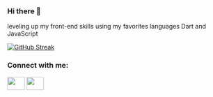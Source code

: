 ### Hi there 👋
leveling up my front-end skills using my favorites languages Dart and JavaScript
<!--
**ahmedos999/ahmedos999** is a ✨ _special_ ✨ repository because its `README.md` (this file) appears on your GitHub profile.

Here are some ideas to get you started:

- 🔭 I’m currently working on leveling up my front-end skills using my favorites languages Dart and JavaScript
- 🌱 I’m currently learning Flutter and React.js
- 👯 I’m looking to collaborate on ...
- 🤔 I’m looking for help with ...
- 💬 Ask me about new project idea new challenges and opportunities
- 📫 How to reach me: portfolio:https://www.behance.net/ahmedxosmanlinkedin account https://www.linkedin.com/in/ahmed-osman-61783223a/
- 😄 Pronouns: ...
- ⚡ Fun fact: coding pass time more than sleeping
-->
[![GitHub Streak](https://github-readme-streak-stats.herokuapp.com/?user=ahmedos999)](https://git.io/streak-stats)

<h3 align="left">Connect with me:</h3>
<p align="left">
<a href="your link" target="blank"><img align="center" src="https://cdn.jsdelivr.net/npm/simple-icons@3.0.1/icons/behance.svg" alt="" height="30" width="40" /></a>
<a href="your link" target="blank"><img align="center" src="https://cdn.jsdelivr.net/npm/simple-icons@3.0.1/icons/linkedin.svg" alt="" height="30" width="40" /></a>

</p>
